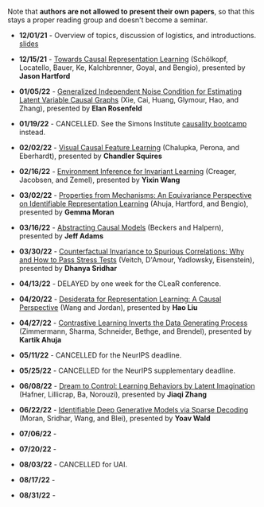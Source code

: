 Note that **authors are not allowed to present their own papers**, so that this stays a proper reading group and doesn't become a seminar.

* **12/01/21** - Overview of topics, discussion of logistics, and introductions. [slides](slides/causal-rep-learning-reading-group.pdf)

* **12/15/21** - [Towards Causal Representation Learning](https://arxiv.org/abs/2102.11107) (Schölkopf, Locatello, Bauer, Ke, Kalchbrenner, Goyal, and Bengio), presented by **Jason Hartford**

* **01/05/22** - [Generalized Independent Noise Condition for Estimating Latent Variable Causal Graphs](https://proceedings.neurips.cc/paper/2020/file/aa475604668730af60a0a87cc92604da-Paper.pdf) (Xie, Cai, Huang, Glymour, Hao, and Zhang), presented by **Elan Rosenfeld**

* **01/19/22** - CANCELLED. See the Simons Institute [causality bootcamp](https://simons.berkeley.edu/workshops/causality-2022-bc) instead.

* **02/02/22** - [Visual Causal Feature Learning](https://arxiv.org/pdf/1412.2309.pdf) (Chalupka, Perona, and Eberhardt), presented by **Chandler Squires**

* **02/16/22** - [Environment Inference for Invariant Learning](https://arxiv.org/abs/2010.07249) (Creager, Jacobsen, and Zemel), presented by **Yixin Wang**

* **03/02/22** - [Properties from Mechanisms: An Equivariance Perspective on Identifiable Representation Learning](https://arxiv.org/abs/2110.15796) (Ahuja, Hartford, and Bengio), presented by **Gemma Moran**

* **03/16/22** - [Abstracting Causal Models](https://www.cs.cornell.edu/home/halpern/papers/abstraction.pdf) (Beckers and Halpern), presented by **Jeff Adams**

* **03/30/22** - [Counterfactual Invariance to Spurious Correlations: Why and How to Pass Stress Tests](https://arxiv.org/abs/2106.00545) (Veitch, D'Amour, Yadlowsky, Eisenstein), presented by **Dhanya Sridhar**

* **04/13/22** - DELAYED by one week for the CLeaR conference.

* **04/20/22** - [Desiderata for Representation Learning: A Causal Perspective](https://arxiv.org/abs/2109.03795) (Wang and Jordan), presented by **Hao Liu**

* **04/27/22** - [Contrastive Learning Inverts the Data Generating Process](http://proceedings.mlr.press/v139/zimmermann21a/zimmermann21a.pdf) (Zimmermann, Sharma, Schneider, Bethge, and Brendel), presented by **Kartik Ahuja**

* **05/11/22** - CANCELLED for the NeurIPS deadline.

* **05/25/22** - CANCELLED for the NeurIPS supplementary deadline.

* **06/08/22** - [Dream to Control: Learning Behaviors by Latent Imagination](https://arxiv.org/pdf/1912.01603.pdf) (Hafner, Lillicrap, Ba, Norouzi), presented by **Jiaqi Zhang**

* **06/22/22** - [Identifiable Deep Generative Models via Sparse Decoding](https://arxiv.org/abs/2110.10804) (Moran, Sridhar, Wang, and Blei), presented by **Yoav Wald**

* **07/06/22** - 

* **07/20/22** - 

* **08/03/22** - CANCELLED for UAI.

* **08/17/22** -

* **08/31/22** -
